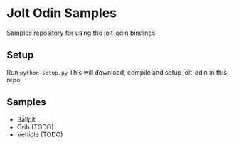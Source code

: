 # Jolt Odin Samples

Samples repository for using the [jolt-odin]() bindings

## Setup
Run `python setup.py` This will download, compile and setup jolt-odin in this repo

## Samples
- Ballpit
- Crib (TODO)
- Vehicle (TODO)
